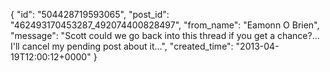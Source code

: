  {
   "id": "504428719593065",
   "post_id": "462493170453287_492074400828497",
   "from_name": "Eamonn O Brien",
   "message": "Scott could we go back into this thread if you get a chance?... I'll cancel my pending post about it...",
   "created_time": "2013-04-19T12:00:12+0000"
 }

